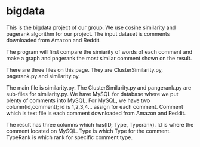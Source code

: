 # bigdata

This is the bigdata project of our group. We use cosine similarity and pagerank algorithm for our project. The input dataset is comments downloaded from Amazon and Reddit.

The program will first compare the simiarity of words of each comment and make a graph and pagerank the most similar comment shown on the result.



There are three files on this page. They are ClusterSimilarity.py, pagerank.py and similarity.py.

The main file is similarity.py.
The ClusterSimilarity.py and pangerank.py are sub-files for similarity.py.
We have MySQL for database where we put plenty of comments into MySQL.
For MySQL, we have two column(id,comment); id is 1,2,3,4... assign for each comment.
Comment which is text file is each comment downloaded from Amazon and Reddit.





The result has three columns which has(ID, Type, Typerank).
Id is where the comment located on MySQL.
Type is which Type for the comment.
TypeRank is which rank for specific comment type.









